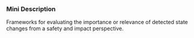### Mini Description

Frameworks for evaluating the importance or relevance of detected state changes from a safety and impact perspective.
